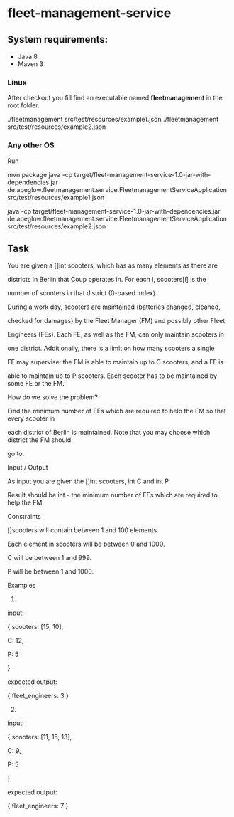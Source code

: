 # fleet-management-service


## System requirements:

- Java 8
- Maven 3


### Linux

After checkout you fill find an executable named __fleetmanagement__ in the root folder. 

./fleetmanagement src/test/resources/example1.json
./fleetmanagement src/test/resources/example2.json


### Any other OS

Run 

mvn package
java -cp target/fleet-management-service-1.0-jar-with-dependencies.jar de.apeglow.fleetmanagement.service.FleetmanagementServiceApplication src/test/resources/example1.json

java -cp target/fleet-management-service-1.0-jar-with-dependencies.jar de.apeglow.fleetmanagement.service.FleetmanagementServiceApplication src/test/resources/example2.json




## Task

You are given a []int scooters, which has as many elements as there are

districts in Berlin that Coup operates in. For each i, scooters[i] is the

number of scooters in that district (0-based index).

During a work day, scooters are maintained (batteries changed, cleaned,

checked for damages) by the Fleet Manager (FM) and possibly other Fleet

Engineers (FEs). Each FE, as well as the FM, can only maintain scooters in

one district. Additionally, there is a limit on how many scooters a single

FE may supervise: the FM is able to maintain up to C scooters, and a FE is

able to maintain up to P scooters. Each scooter has to be maintained by some FE or the FM.

How do we solve the problem?

Find the minimum number of FEs which are required to help the FM so that every scooter in

each district of Berlin is maintained. Note that you may choose which district the FM should

go to.

Input / Output

As input you are given the []int scooters, int C and int P

Result should be int - the minimum number of FEs which are required to help the FM

Constraints

[]scooters will contain between 1 and 100 elements.

Each element in scooters will be between 0 and 1000.

C will be between 1 and 999.

P will be between 1 and 1000.

Examples

1)

input:

{ scooters: [15, 10],

C: 12,

P: 5

}

expected output:

{ fleet_engineers: 3 }

2)

input:

{ scooters: [11, 15, 13],

C: 9,

P: 5

}

expected output:

{ fleet_engineers: 7 }
